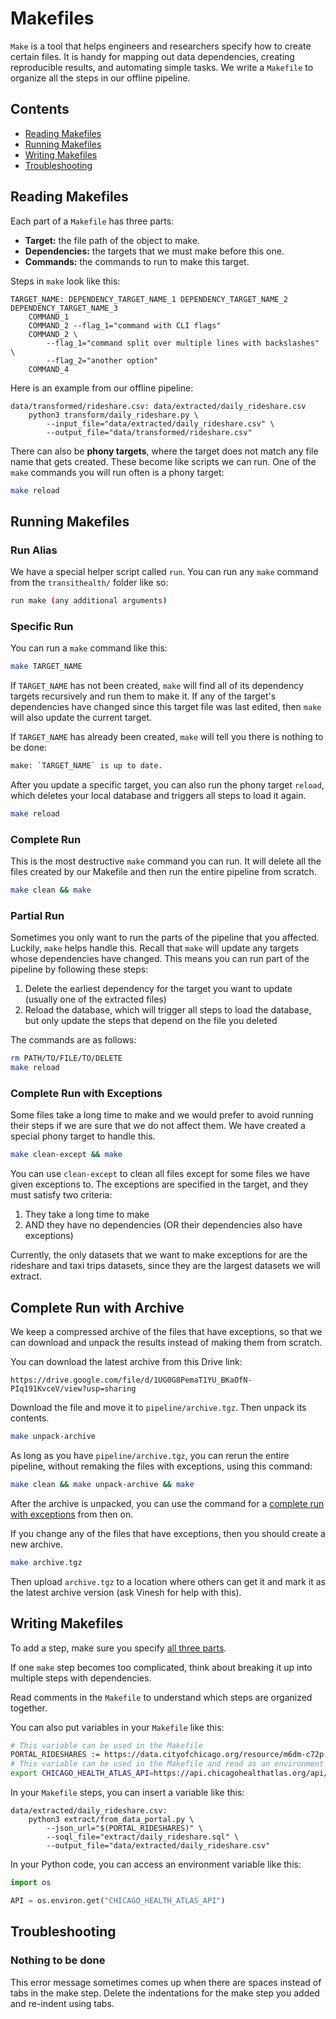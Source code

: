 # Makefiles

`Make` is a tool that helps engineers and researchers specify how to create certain files. It is handy for mapping out data dependencies, creating reproducible results, and automating simple tasks. We write a `Makefile` to organize all the steps in our offline pipeline.

## Contents

- [Reading Makefiles](#reading-makefiles)
- [Running Makefiles](#running-makefiles)
- [Writing Makefiles](#writing-makefiles)
- [Troubleshooting](#troubleshooting)

## Reading Makefiles

Each part of a `Makefile` has three parts:

- **Target:** the file path of the object to make.
- **Dependencies:** the targets that we must make before this one.
- **Commands:** the commands to run to make this target.

Steps in `make` look like this:

```make
TARGET_NAME: DEPENDENCY_TARGET_NAME_1 DEPENDENCY_TARGET_NAME_2 DEPENDENCY_TARGET_NAME_3
    COMMAND_1
    COMMAND_2 --flag_1="command with CLI flags"
    COMMAND_2 \
        --flag_1="command split over multiple lines with backslashes" \
        --flag_2="another option"
    COMMAND_4
```

Here is an example from our offline pipeline:

```make
data/transformed/rideshare.csv: data/extracted/daily_rideshare.csv
    python3 transform/daily_rideshare.py \
        --input_file="data/extracted/daily_rideshare.csv" \
        --output_file="data/transformed/rideshare.csv"
```

There can also be **phony targets**, where the target does not match any file name that gets created. These become like scripts we can run. One of the `make` commands you will run often is a phony target:

```bash
make reload
```

## Running Makefiles

### Run Alias

We have a special helper script called `run`. You can run any `make` command from the `transithealth/` folder like so:

```bash
run make (any additional arguments)
```

### Specific Run

You can run a `make` command like this:

```bash
make TARGET_NAME
```

If `TARGET_NAME` has not been created, `make` will find all of its dependency targets recursively and run them to make it. If any of the target's dependencies have changed since this target file was last edited, then `make` will also update the current target.

If `TARGET_NAME` has already been created, `make` will tell you there is nothing to be done:

```bash
make: `TARGET_NAME` is up to date.
```

After you update a specific target, you can also run the phony target `reload`, which deletes your local database and triggers all steps to load it again.

```bash
make reload
```

### Complete Run

This is the most destructive `make` command you can run. It will delete all the files created by our Makefile and then run the entire pipeline from scratch.

```bash
make clean && make
```

### Partial Run

Sometimes you only want to run the parts of the pipeline that you affected. Luckily, `make` helps handle this. Recall that `make` will update any targets whose dependencies have changed. This means you can run part of the pipeline by following these steps:

1. Delete the earliest dependency for the target you want to update (usually one of the extracted files)
2. Reload the database, which will trigger all steps to load the database, but only update the steps that depend on the file you deleted

The commands are as follows:

```bash
rm PATH/TO/FILE/TO/DELETE
make reload
```

### Complete Run with Exceptions

Some files take a long time to make and we would prefer to avoid running their steps if we are sure that we do not affect them. We have created a special phony target to handle this.

```bash
make clean-except && make
```

You can use `clean-except` to clean all files except for some files we have given exceptions to. The exceptions are specified in the target, and they must satisfy two criteria:

1. They take a long time to make
2. AND they have no dependencies (OR their dependencies also have exceptions)

Currently, the only datasets that we want to make exceptions for are the rideshare and taxi trips datasets, since they are the largest datasets we will extract.

## Complete Run with Archive

We keep a compressed archive of the files that have exceptions, so that we can download and unpack the results instead of making them from scratch.

You can download the latest archive from this Drive link:

```
https://drive.google.com/file/d/1UG0G8PemaT1YU_BKaOfN-PIq191KvceV/view?usp=sharing
```

Download the file and move it to `pipeline/archive.tgz`. Then unpack its contents.

```bash
make unpack-archive
```

As long as you have `pipeline/archive.tgz`, you can rerun the entire pipeline, without remaking the files with exceptions, using this command:

```bash
make clean && make unpack-archive && make
```

After the archive is unpacked, you can use the command for a [complete run with exceptions](#complete-run-with-exceptions) from then on.

If you change any of the files that have exceptions, then you should create a new archive.

```bash
make archive.tgz
```

Then upload `archive.tgz` to a location where others can get it and mark it as the latest archive version (ask Vinesh for help with this).

## Writing Makefiles

To add a step, make sure you specify [all three parts](#reading-makefiles).

If one `make` step becomes too complicated, think about breaking it up into multiple steps with dependencies.

Read comments in the `Makefile` to understand which steps are organized together.

You can also put variables in your `Makefile` like this:

```bash
# This variable can be used in the Makefile
PORTAL_RIDESHARES := https://data.cityofchicago.org/resource/m6dm-c72p.json
# This variable can be used in the Makefile and read as an environment variable by commands
export CHICAGO_HEALTH_ATLAS_API=https://api.chicagohealthatlas.org/api/v1
```

In your `Makefile` steps, you can insert a variable like this:

```make
data/extracted/daily_rideshare.csv:
    python3 extract/from_data_portal.py \
        --json_url="$(PORTAL_RIDESHARES)" \
        --soql_file="extract/daily_rideshare.sql" \
        --output_file="data/extracted/daily_rideshare.csv"
```

In your Python code, you can access an environment variable like this:

```python
import os

API = os.environ.get("CHICAGO_HEALTH_ATLAS_API")
```

## Troubleshooting

### Nothing to be done

This error message sometimes comes up when there are spaces instead of tabs in the make step. Delete the indentations for the make step you added and re-indent using tabs.
